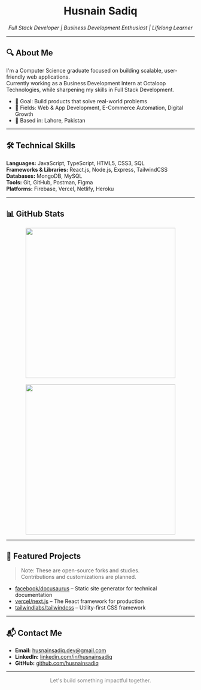 <h1 align="center">Husnain Sadiq</h1>
<p align="center"><i>Full Stack Developer | Business Development Enthusiast | Lifelong Learner</i></p>

---

## 🔍 About Me

I'm a Computer Science graduate focused on building scalable, user-friendly web applications.  
Currently working as a Business Development Intern at Octaloop Technologies, while sharpening my skills in Full Stack Development.

- 🎯 Goal: Build products that solve real-world problems  
- 💼 Fields: Web & App Development, E-Commerce Automation, Digital Growth  
- 📍 Based in: Lahore, Pakistan

---

## 🛠️ Technical Skills

**Languages:** JavaScript, TypeScript, HTML5, CSS3, SQL  
**Frameworks & Libraries:** React.js, Node.js, Express, TailwindCSS  
**Databases:** MongoDB, MySQL  
**Tools:** Git, GitHub, Postman, Figma  
**Platforms:** Firebase, Vercel, Netlify, Heroku

---

## 📊 GitHub Stats

<p align="center">
  <img src="https://github-readme-stats.vercel.app/api?username=husnainsadiq&show_icons=true&count_private=true&theme=tokyonight&title_color=8A2BE2&icon_color=8A2BE2" width="400"/>
  <br/><br/>
  <img src="https://streak-stats.demolab.com?user=husnainsadiq&theme=tokyonight&hide_border=true&currStreakLabel=8A2BE2&sideLabels=8A2BE2" width="400"/>
</p>

---

## 📁 Featured Projects

> Note: These are open-source forks and studies.  
> Contributions and customizations are planned.

- [facebook/docusaurus](https://github.com/facebook/docusaurus) – Static site generator for technical documentation
- [vercel/next.js](https://github.com/vercel/next.js) – The React framework for production
- [tailwindlabs/tailwindcss](https://github.com/tailwindlabs/tailwindcss) – Utility-first CSS framework

---

## 📬 Contact Me

- **Email:** [husnainsadiq.dev@gmail.com](mailto:husnainsadiq.dev@gmail.com)  
- **LinkedIn:** [linkedin.com/in/husnainsadiq](https://linkedin.com/in/husnainsadiq)  
- **GitHub:** [github.com/husnainsadiq](https://github.com/husnainsadiq)

---

<p align="center" style="color: gray;">
  Let's build something impactful together.
</p>
